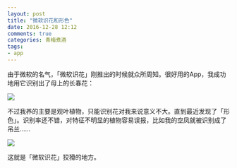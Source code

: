 ```yaml
---
layout: post
title: "微软识花和形色"
date: 2016-12-28 12:12
comments: true
categories: 青梅煮酒
tags:
- app
---
```


由于微软的名气，「微软识花」刚推出的时候就众所周知。很好用的App，我成功地用它识别出了母上的长春花：

![](https://ws3.sinaimg.cn/large/006tNbRwly1fwvwwr9lsgj30zk0qodhw.jpg)

不过我养的主要是观叶植物，只能识别花对我来说意义不大。直到最近发现了「形色」。识别率还不错，对特征不明显的植物容易误报，比如我的空凤就被识别成了吊兰……

![](https://ws1.sinaimg.cn/large/006tNbRwly1fwvwwu1rsdj31kw1kw1kx.jpg)

这就是「微软识花」狡猾的地方。
